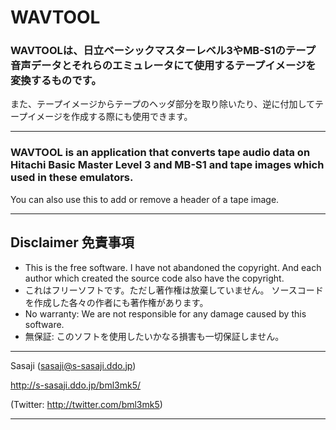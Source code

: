 # WAVTOOL

### WAVTOOLは、日立ベーシックマスターレベル3やMB-S1のテープ音声データとそれらのエミュレータにて使用するテープイメージを変換するものです。
また、テープイメージからテープのヘッダ部分を取り除いたり、逆に付加してテープイメージを作成する際にも使用できます。

------------------------------------------------------------------------------
### WAVTOOL is an application that converts tape audio data on Hitachi Basic Master Level 3 and MB-S1 and tape images which used in these emulators.
You can also use this to add or remove a header of a tape image.

------------------------------------------------------------------------------

## Disclaimer 免責事項

* This is the free software. I have not abandoned the copyright.
  And each author which created the source code also have the copyright.
* これはフリーソフトです。ただし著作権は放棄していません。
  ソースコードを作成した各々の作者にも著作権があります。
* No warranty: We are not responsible for any damage caused by this software.
* 無保証: このソフトを使用したいかなる損害も一切保証しません。

------------------------------------------------------------------------------

  Sasaji (sasaji@s-sasaji.ddo.jp)

  http://s-sasaji.ddo.jp/bml3mk5/

  (Twitter: http://twitter.com/bml3mk5)

------------------------------------------------------------------------------
